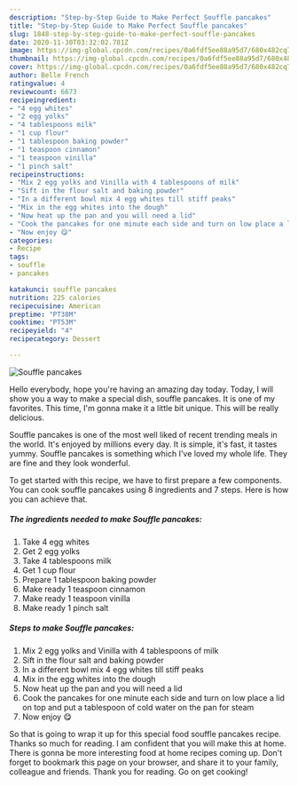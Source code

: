 ```yaml
---
description: "Step-by-Step Guide to Make Perfect Souffle pancakes"
title: "Step-by-Step Guide to Make Perfect Souffle pancakes"
slug: 1848-step-by-step-guide-to-make-perfect-souffle-pancakes
date: 2020-11-30T03:32:02.781Z
image: https://img-global.cpcdn.com/recipes/0a6fdf5ee88a95d7/680x482cq70/souffle-pancakes-recipe-main-photo.jpg
thumbnail: https://img-global.cpcdn.com/recipes/0a6fdf5ee88a95d7/680x482cq70/souffle-pancakes-recipe-main-photo.jpg
cover: https://img-global.cpcdn.com/recipes/0a6fdf5ee88a95d7/680x482cq70/souffle-pancakes-recipe-main-photo.jpg
author: Belle French
ratingvalue: 4
reviewcount: 6673
recipeingredient:
- "4 egg whites"
- "2 egg yolks"
- "4 tablespoons milk"
- "1 cup flour"
- "1 tablespoon baking powder"
- "1 teaspoon cinnamon"
- "1 teaspoon vinilla"
- "1 pinch salt"
recipeinstructions:
- "Mix 2 egg yolks and Vinilla with 4 tablespoons of milk"
- "Sift in the flour salt and baking powder"
- "In a different bowl mix 4 egg whites till stiff peaks"
- "Mix in the egg whites into the dough"
- "Now heat up the pan and you will need a lid"
- "Cook the pancakes for one minute each side and turn on low place a lid on top and put a tablespoon of cold water on the pan for steam"
- "Now enjoy 😋"
categories:
- Recipe
tags:
- souffle
- pancakes

katakunci: souffle pancakes 
nutrition: 225 calories
recipecuisine: American
preptime: "PT38M"
cooktime: "PT53M"
recipeyield: "4"
recipecategory: Dessert

---
```



![Souffle pancakes](https://img-global.cpcdn.com/recipes/0a6fdf5ee88a95d7/680x482cq70/souffle-pancakes-recipe-main-photo.jpg)

Hello everybody, hope you're having an amazing day today. Today, I will show you a way to make a special dish, souffle pancakes. It is one of my favorites. This time, I'm gonna make it a little bit unique. This will be really delicious.

Souffle pancakes is one of the most well liked of recent trending meals in the world. It's enjoyed by millions every day. It is simple, it's fast, it tastes yummy. Souffle pancakes is something which I've loved my whole life. They are fine and they look wonderful.




To get started with this recipe, we have to first prepare a few components. You can cook souffle pancakes using 8 ingredients and 7 steps. Here is how you can achieve that.

<!--inarticleads1-->

##### The ingredients needed to make Souffle pancakes:

1. Take 4 egg whites
1. Get 2 egg yolks
1. Take 4 tablespoons milk
1. Get 1 cup flour
1. Prepare 1 tablespoon baking powder
1. Make ready 1 teaspoon cinnamon
1. Make ready 1 teaspoon vinilla
1. Make ready 1 pinch salt




<!--inarticleads2-->

##### Steps to make Souffle pancakes:

1. Mix 2 egg yolks and Vinilla with 4 tablespoons of milk
1. Sift in the flour salt and baking powder
1. In a different bowl mix 4 egg whites till stiff peaks
1. Mix in the egg whites into the dough
1. Now heat up the pan and you will need a lid
1. Cook the pancakes for one minute each side and turn on low place a lid on top and put a tablespoon of cold water on the pan for steam
1. Now enjoy 😋




So that is going to wrap it up for this special food souffle pancakes recipe. Thanks so much for reading. I am confident that you will make this at home. There is gonna be more interesting food at home recipes coming up. Don't forget to bookmark this page on your browser, and share it to your family, colleague and friends. Thank you for reading. Go on get cooking!
